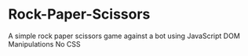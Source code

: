 # Rock-Paper-Scissors
A simple rock paper scissors game against a bot using JavaScript
DOM Manipulations
No CSS